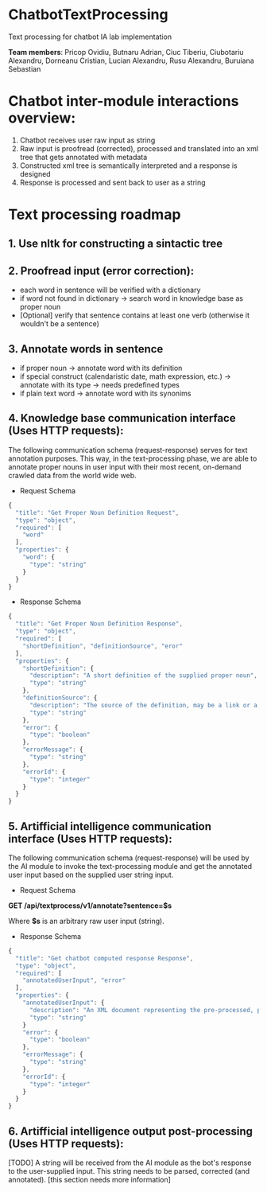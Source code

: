 # ChatbotTextProcessing
Text processing for chatbot IA lab implementation

__Team members__: Pricop Ovidiu, Butnaru Adrian, Ciuc Tiberiu, Ciubotariu Alexandru, Dorneanu Cristian, Lucian Alexandru, Rusu Alexandru, Buruiana Sebastian

# Chatbot inter-module interactions overview:
1. Chatbot receives user raw input as string
2. Raw input is proofread (corrected), processed and translated into an xml tree that gets annotated with metadata
3. Constructed xml tree is semantically interpreted and a response is designed
4. Response is processed and sent back to user as a string

# Text processing roadmap

## 1. Use __nltk__ for constructing a sintactic tree

## 2. Proofread input (error correction):
* each word in sentence will be verified with a dictionary
* if word not found in dictionary -> search word in knowledge base as proper noun
* [Optional] verify that sentence contains at least one verb (otherwise it wouldn't be a sentence)

## 3. Annotate words in sentence
* if proper noun -> annotate word with its definition
* if special construct (calendaristic date, math expression, etc.) -> annotate with its type -> needs predefined types
* if plain text word -> annotate word with its synonims

## 4. Knowledge base communication interface (Uses HTTP requests):
The following communication schema (request-response) serves for text annotation purposes. This way, in the text-processing phase, we are able to annotate proper nouns in user input with their most recent, on-demand crawled data from the world wide web.
  * Request Schema 
  ```javascript
  {
    "title": "Get Proper Noun Definition Request",
    "type": "object",
    "required": [ 
      "word"
    ],
    "properties": {
      "word": {
        "type": "string"
      }
    }
  }
  ```
  
  * Response Schema
  ```javascript
  {
    "title": "Get Proper Noun Definition Response",
    "type": "object",
    "required": [ 
      "shortDefinition", "definitionSource", "eror"
    ],
    "properties": {
      "shortDefinition": {
        "description": "A short definition of the supplied proper noun",
        "type": "string"
      },
      "definitionSource": {
        "description": "The source of the definition, may be a link or a book w. author et. al.",
        "type": "string"
      },
      "error": {
        "type": "boolean"
      },
      "errorMessage": {
        "type": "string"
      },
      "errorId": {
        "type": "integer"
      }
    }
  }
  ```

## 5. Artifficial intelligence communication interface (Uses HTTP requests):
The following communication schema (request-response) will be used by the AI module to invoke the text-processing module and get the annotated user input based on the supplied user string input.

  * Request Schema 
  
  __GET /api/textprocess/v1/annotate?sentence=$s__
  
  Where __$s__ is an arbitrary raw user input (string).
  
  * Response Schema
  ```javascript
  {
    "title": "Get chatbot computed response Response",
    "type": "object",
    "required": [ 
      "annotatedUserInput", "error"
    ],
    "properties": {
      "annotatedUserInput": {
        "description": "An XML document representing the pre-processed, proofread and annotated user raw input string",
        "type": "string"
      }
      "error": {
        "type": "boolean"
      },
      "errorMessage": {
        "type": "string"
      },
      "errorId": {
        "type": "integer"
      }
    }
  }
  ```
  
## 6. Artifficial intelligence output post-processing (Uses HTTP requests):
[TODO] A string will be received from the AI module as the bot's response to the user-supplied input. This string needs to be parsed, corrected (and annotated). [this section needs more information]
